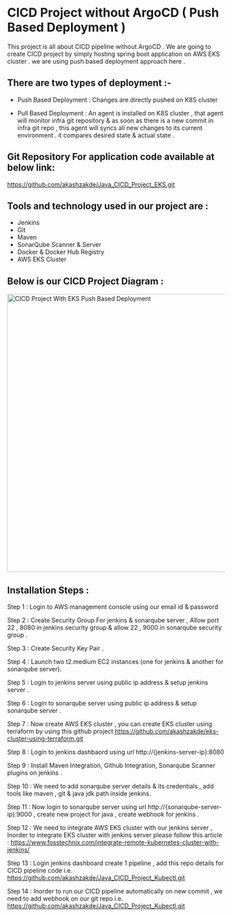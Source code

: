 
# CICD Project without ArgoCD ( Push Based Deployment )

This project is all about CICD pipeline without ArgoCD . We are going to create CICD project by simply hosting spring boot application on AWS EKS cluster . we are using push based deployment approach here . 

## There are two types of deployment :-

-  Push Based Deployment : Changes are directly pushed on K8S cluster 

-  Pull Based Deployment : An agent is installed on K8S cluster , that agent will monitor infra git repository & as soon as there is a new commit in infra git repo , this agent will syncs all new changes to its current environment . it compares desired state & actual state .

## Git Repository For application code available at below link:

https://github.com/akashzakde/Java_CICD_Project_EKS.git

## Tools and technology used in our project are : 

-  Jenkins
-  Git
-  Maven
-  SonarQube Scanner & Server
-  Docker & Docker Hub Registry
-  AWS EKS Cluster
  
## Below is our CICD Project Diagram :

<img width="643" alt="CICD Project With EKS Push Based Deployment" src="https://github.com/akashzakde/Java_CICD_Project_EKS/assets/64258131/6b39e118-ac4a-488f-a846-5e3312a4eecb">


## Installation Steps :

Step 1 : Login to AWS management console using our email id & password

Step 2 : Create Security Group For jenkins & sonarqube server , Allow port 22 , 8080 in jenkins security group & allow 22 , 9000 in sonarqube security group .

Step 3 : Create Security Key Pair .

Step 4 : Launch two t2.medium EC2 instances (one for jenkins & another for sonarqube server).

Step 5 : Login to jenkins server using public ip address & setup jenkins server .

Step 6 : Login to sonarqube server using public ip address & setup sonarqube server .

Step 7 : Now create AWS EKS cluster , you can create EKS cluster using terraform by using this github project https://github.com/akashzakde/eks-cluster-using-terraform.git

Step 8 : Login to jenkins dashbaord using url http://{jenkins-server-ip}:8080 

Step 9 : Install Maven Integration, Github Integration, Sonarqube Scanner plugins on jenkins .

Step 10 : We need to add sonarqube server details & its credentials , add tools like maven , git & java jdk path inside jenkins.

Step 11 : Now login to sonarqube server using url http://{sonarqube-server-ip}:9000 , create new project for java , create webhook for jenkins . 

Step 12 : We need to integrate AWS EKS cluster with our jenkins server , Inorder to integrate EKS cluster with jenkins server please follow this article : https://www.fosstechnix.com/integrate-remote-kubernetes-cluster-with-jenkins/ 

Step 13 : Login jenkins dashboard create 1 pipeline , add this repo details for CICD pipeline code i.e. https://github.com/akashzakde/Java_CICD_Project_Kubectl.git

Step 14 : Inorder to run our CICD pipeline automatically on new commit , we need to add webhook on our git repo i.e. https://github.com/akashzakde/Java_CICD_Project_Kubectl.git
